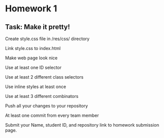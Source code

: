 # Homework 1

## Task: Make it pretty!

Create style.css file in /res/css/ directory

Link style.css to index.html

Make web page look nice

  Use at least one ID selector

  Use at least 2 different class selectors
  
  Use inline styles at least once
  
  Use at least 3 different combinators  

Push all your changes to your repository

At least one commit from every team member

Submit your Name, student ID, and repository link to homework submission page.
